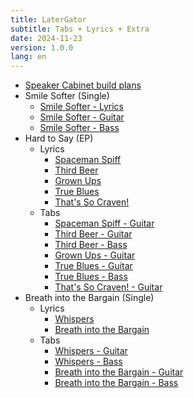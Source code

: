 ```yaml
---
title: LaterGator
subtitle: Tabs + Lyrics + Extra
date: 2024-11-23
version: 1.0.0
lang: en
---
```


- [Speaker Cabinet build plans](./misc/cab.html)
- Smile Softer (Single)
  - [Smile Softer - Lyrics](./lyrics/lyrics_smile_softer.html)
  - [Smile Softer - Guitar](./tabs/smile_softer_guitar.html)
  - [Smile Softer - Bass](./tabs/smile_softer_bass.html)
- Hard to Say (EP)
  - Lyrics
    - [Spaceman Spiff](./lyrics/lyrics_spaceman_spiff.html)
    - [Third Beer](./lyrics/lyrics_third_beer.html)
    - [Grown Ups](./lyrics/lyrics_grown_ups.html)
    - [True Blues](./lyrics/lyrics_true_blues.html)
    - [That's So Craven!](./lyrics/lyrics_thats_so_craven.html)
  - Tabs
    - [Spaceman Spiff - Guitar](./tabs/spaceman_spiff_guitar.html)
    - [Third Beer - Guitar](./tabs/third_beer_guitar.html)
    - [Third Beer - Bass](./tabs/third_beer_bass.html)
    - [Grown Ups - Guitar](./tabs/grown_ups_guitar.html)
    - [True Blues - Guitar](./tabs/true_blues_guitar.html)
    - [True Blues - Bass](./tabs/true_blues_bass.html)
    - [That's So Craven! - Guitar](./tabs/thats_so_craven_guitar.html)
- Breath into the Bargain (Single)
  - Lyrics
    - [Whispers](./lyrics/lyrics_whispers.html)
    - [Breath into the Bargain](./lyrics/lyrics_bitb.html)
  - Tabs
    - [Whispers - Guitar](./tabs/whispers_guitar.html)
    - [Whispers - Bass](./tabs/whispers_bass.html)
    - [Breath into the Bargain - Guitar](./tabs/breath_into_the_bargain_guitar.html)
    - [Breath into the Bargain - Bass](./tabs/breath_into_the_bargain_bass.html)
